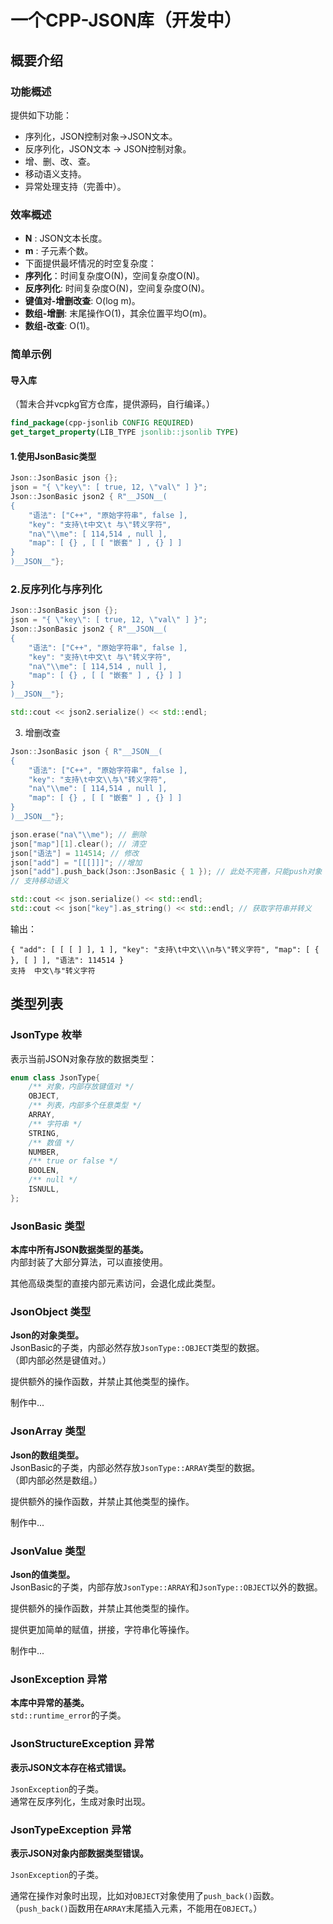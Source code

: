 # 一个CPP-JSON库（开发中）

## 概要介绍

### 功能概述
提供如下功能：
- 序列化，JSON控制对象->JSON文本。
- 反序列化，JSON文本 -> JSON控制对象。
- 增、删、改、查。
- 移动语义支持。
- 异常处理支持（完善中）。

### 效率概述
- **N** : JSON文本长度。
- **m** : 子元素个数。
- 下面提供最坏情况的时空复杂度：
- **序列化**：时间复杂度O(N)，空间复杂度O(N)。
- **反序列化**: 时间复杂度O(N)，空间复杂度O(N)。
- **键值对-增删改查**: O(log m)。
- **数组-增删**: 末尾操作O(1)，其余位置平均O(m)。
- **数组-改查**: O(1)。


### 简单示例

#### 导入库
（暂未合并vcpkg官方仓库，提供源码，自行编译。）
```cmake
find_package(cpp-jsonlib CONFIG REQUIRED)
get_target_property(LIB_TYPE jsonlib::jsonlib TYPE)
```

#### 1.使用JsonBasic类型
```cpp
Json::JsonBasic json {};
json = "{ \"key\": [ true, 12, \"val\" ] }";
Json::JsonBasic json2 { R"__JSON__(
{
    "语法": ["C++", "原始字符串", false ],
    "key": "支持\t中文\t 与\"转义字符",
    "na\"\\me": [ 114,514 , null ],
    "map": [ {} , [ [ "嵌套" ] , {} ] ]
}
)__JSON__"};
```

### 2.反序列化与序列化
```cpp
Json::JsonBasic json {};
json = "{ \"key\": [ true, 12, \"val\" ] }";
Json::JsonBasic json2 { R"__JSON__(
{
    "语法": ["C++", "原始字符串", false ],
    "key": "支持\t中文\t 与\"转义字符",
    "na\"\\me": [ 114,514 , null ],
    "map": [ {} , [ [ "嵌套" ] , {} ] ]
}
)__JSON__"};

std::cout << json2.serialize() << std::endl;
```

3. 增删改查
```cpp
Json::JsonBasic json { R"__JSON__(
{
    "语法": ["C++", "原始字符串", false ],
    "key": "支持\t中文\\与\"转义字符",
    "na\"\\me": [ 114,514 , null ],
    "map": [ {} , [ [ "嵌套" ] , {} ] ]
}
)__JSON__"};

json.erase("na\"\\me"); // 删除
json["map"][1].clear(); // 清空
json["语法"] = 114514; // 修改
json["add"] = "[[[]]]"; //增加
json["add"].push_back(Json::JsonBasic { 1 }); // 此处不完善，只能push对象
// 支持移动语义

std::cout << json.serialize() << std::endl;
std::cout << json["key"].as_string() << std::endl; // 获取字符串并转义
```
输出：
```
{ "add": [ [ [ ] ], 1 ], "key": "支持\t中文\\\n与\"转义字符", "map": [ { }, [ ] ], "语法": 114514 }
支持	中文\与"转义字符
```

## 类型列表

### JsonType 枚举
表示当前JSON对象存放的数据类型：
```cpp
enum class JsonType{
    /** 对象，内部存放键值对 */
    OBJECT,
    /** 列表，内部多个任意类型 */
    ARRAY,
    /** 字符串 */
    STRING,
    /** 数值 */
    NUMBER,
    /** true or false */
    BOOLEN,
    /** null */
    ISNULL,
};
```

### JsonBasic 类型
**本库中所有JSON数据类型的基类。**<br>
内部封装了大部分算法，可以直接使用。

其他高级类型的直接内部元素访问，会退化成此类型。

### JsonObject 类型
**Json的对象类型。**<br>
JsonBasic的子类，内部必然存放`JsonType::OBJECT`类型的数据。<br>
（即内部必然是键值对。）

提供额外的操作函数，并禁止其他类型的操作。

制作中...

### JsonArray 类型
**Json的数组类型。**<br>
JsonBasic的子类，内部必然存放`JsonType::ARRAY`类型的数据。<br>
（即内部必然是数组。）

提供额外的操作函数，并禁止其他类型的操作。

制作中...

### JsonValue 类型
**Json的值类型。**<br>
JsonBasic的子类，内部存放`JsonType::ARRAY`和`JsonType::OBJECT`以外的数据。


提供额外的操作函数，并禁止其他类型的操作。

提供更加简单的赋值，拼接，字符串化等操作。

制作中...

### JsonException 异常
**本库中异常的基类。**<br>
`std::runtime_error`的子类。

### JsonStructureException 异常
**表示JSON文本存在格式错误。**

`JsonException`的子类。<br>
通常在反序列化，生成对象时出现。

### JsonTypeException 异常
**表示JSON对象内部数据类型错误。**

`JsonException`的子类。<br>

通常在操作对象时出现，比如对`OBJECT`对象使用了`push_back()`函数。<br>
（`push_back()`函数用在`ARRAY`末尾插入元素，不能用在`OBJECT`。）


